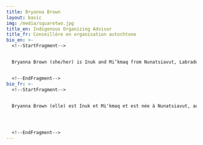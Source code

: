 ```yaml
---
title: Bryanna Brown
layout: basic
img: /media/squaretwo.jpg
title_en: Indigenous Organizing Advisor
title_fr: Conseillère en organisation autochtone
bio_en: >-
  <!--StartFragment-->


  Bryanna Brown (she/her) is Inuk and Mi’kmaq from Nunatsiavut, Labrador. She is the originator of the “Land Back Movement” to advocate for sovereignty in Indigenous peoples, as well as Black, Indigenous, and People of Colour (BIPOC) communities, and to promote land ownership and reclamation as a means of environmental protection, and self-determination. Bryanna is a traditional storyteller and knowledge keeper. Bryanna is a professional public speaker who has held speaking engagements across Canada and internationally. She is on *Indigenous Climate Action*’s National Steering Committee and Climate Policy Advisory Council. Bryanna has completed the Indigenous Community Support Worker diploma program with Willis College and works as a support to communities in various capacities. Bryanna is honoured to currently be working with the Climate Justice Organizing HUB based in Montreal and the Climate Emergency Unit with the David Suzuki Foundation to establish a Just Transition campaign in Newfoundland and Labrador. She is a business consultant working in anti-human trafficking as well as climate regeneration to protect the land and Indigenous communities with previous and present experience working with universities across Canada, healthcare facilities, Indigenous NGOs, Black and Indigenous grassroots organizations, and international climate and policy organizations. She advocates for the rights of women, Indigenous Peoples, Missing and Murdered Indigenous Women and Girls (MMIWG), environmental injustice in relation to MMIWG and persons with disabilities (as someone with lived experience), with efforts to change public policy in order to reduce harm to Indigenous, BIPOC communities and the land. 


  <!--EndFragment-->
bio_fr: >-
  <!--StartFragment-->


  Bryanna Brown (elle) est Inuk et Mi'kmaq et est née à Nunatsiavut, au Labrador. Elle est l'instigatrice du mouvement " Land Back ", qui vise à défendre la souveraineté des peuples autochtones ainsi que des communautés racisées et à promouvoir la propriété et la récupération des terres comme moyen de protection de l'environnement et d'autodétermination. Bryanna est conteuse, gardienne du savoir et conférencière professionnelle. Elle a donné des conférences partout au Canada et à l'étranger. Elle fait partie du comité de direction ainsi que du comité consultatif sur la politique climatique d'Indigenous Climate Action. Diplômée du Willis College, elle travaille comme soutien aux communautés à divers niveaux. Bryanna est honorée de travailler actuellement avec le HUB de mobilisation pour la justice climatique ainsi que dans l'Unité d'urgence climatique de la Fondation David Suzuki, où elle a pour rôle d'établir une campagne de transition juste à Terre-Neuve-et-Labrador. Elle est conseillère en affaires dans le domaine de la lutte contre le trafic humain et de la régénération du climat afin de protéger la terre et les communautés autochtones. Elle travaille avec des universités canadiennes, des établissements de soins de santé, des ONG autochtones, des organisations populaires menées par des personnes autochtones et racisées et des organisations internationales de politique climatique. Elle défend les droits des femmes, des peuples autochtones, des femmes et des filles autochtones disparues et assassinées (MMIWG). Elle lutte également pour la justice environnementale en relation avec les MMIWG et les personnes handicapées (en tant que personne ayant une expérience vécue), en concentrant ses efforts dans le changement de la politique publique afin de réduire les dommages aux communautés autochtones et racisées ainsi qu'à la terre.




  <!--EndFragment-->
---
```

